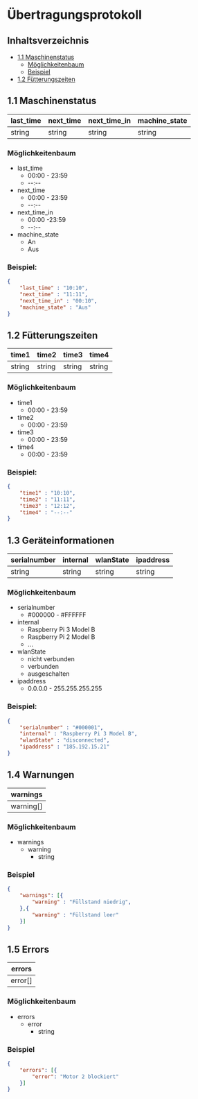 # Übertragungsprotokoll

## Inhaltsverzeichnis

* [1.1 Maschinenstatus](#11-Maschinenstatus)
    * [Möglichkeitenbaum](#möglichkeitenbaum)
    * [Beispiel](#beispiel)
* [1.2 Fütterungszeiten]()

## 1.1 Maschinenstatus

| last_time | next_time | next_time_in | machine_state |
|-----------|-----------|--------------|---------------|
|   string  |  string   |    string    |    string     |

### Möglichkeitenbaum

- last_time
    - 00:00 - 23:59
    - --:--
- next_time
    - 00:00 - 23:59
    - --:--
- next_time_in
    - 00:00 -23:59
    - --:--
- machine_state
    - An
    - Aus

### Beispiel: 
```JSON
{  
    "last_time" : "10:10",  
    "next_time" : "11:11",
    "next_time_in" : "00:10",
    "machine_state" : "Aus"
}
```

## 1.2 Fütterungszeiten

| time1  | time2  | time3  | time4  |
|--------|--------|--------|--------|
| string | string | string | string |

### Möglichkeitenbaum

- time1
    - 00:00 - 23:59
- time2
    - 00:00 - 23:59
- time3
    - 00:00 - 23:59
- time4
    - 00:00 - 23:59

### Beispiel:
```JSON
{  
    "time1" : "10:10",
    "time2" : "11:11",
    "time3" : "12:12",
    "time4" : "--:--"
}
```

## 1.3 Geräteinformationen

| serialnumber | internal | wlanState | ipaddress |
|--------------|----------|-----------|-----------|
|   string     |  string  |   string  |   string  |

### Möglichkeitenbaum

- serialnumber
    - #000000 - #FFFFFF
- internal
    - Raspberry Pi 3 Model B
    - Raspberry Pi 2 Model B
    - ...
- wlanState
    - nicht verbunden
    - verbunden
    - ausgeschalten
- ipaddress
    - 0.0.0.0 - 255.255.255.255

### Beispiel:
```JSON
{  
    "serialnumber" : "#000001",
    "internal" : "Raspberry Pi 3 Model B",
    "wlanState" : "disconnected",
    "ipaddress" : "185.192.15.21"
}
```

## 1.4 Warnungen

| warnings |
|----------|
|warning[] |

### Möglichkeitenbaum

- warnings
    - warning
        - string

### Beispiel
```JSON
{
    "warnings": [{
        "warning" : "Füllstand niedrig",
    },{
        "warning" : "Füllstand leer"
    }]
}
```

## 1.5 Errors

| errors |
|--------|
|error[] |

### Möglichkeitenbaum

- errors
    - error
        - string

### Beispiel
```JSON
{
    "errors": [{
        "error": "Motor 2 blockiert"
    }]
}
```
